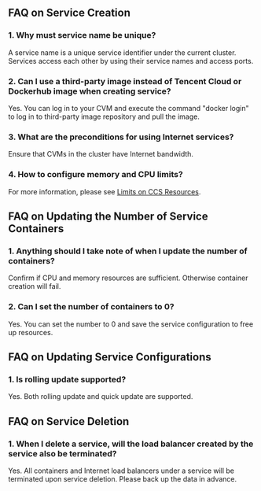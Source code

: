 ## FAQ on Service Creation
### 1. Why must service name be unique?
A service name is a unique service identifier under the current cluster. Services access each other by using their service names and access ports.

### 2. Can I use a third-party image instead of Tencent Cloud or Dockerhub image when creating service?
Yes. You can log in to your CVM and execute the command "docker login" to log in to third-party image repository and pull the image.


### 3. What are the preconditions for using Internet services?
Ensure that CVMs in the cluster have Internet bandwidth.

### 4. How to configure memory and CPU limits?
For more information, please see [Limits on CCS Resources](https://www.qcloud.com/document/product/457/6767).

## FAQ on Updating the Number of Service Containers
### 1. Anything should I take note of when I update the number of containers?
Confirm if CPU and memory resources are sufficient. Otherwise container creation will fail.

### 2. Can I set the number of containers to 0?
Yes. You can set the number to 0 and save the service configuration to free up resources.

## FAQ on Updating Service Configurations
### 1. Is rolling update supported?
Yes. Both rolling update and quick update are supported.

## FAQ on Service Deletion
### 1. When I delete a service, will the load balancer created by the service also be terminated?
Yes. All containers and Internet load balancers under a service will be terminated upon service deletion. Please back up the data in advance.







